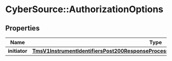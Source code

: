 # CyberSource::AuthorizationOptions

## Properties
Name | Type | Description | Notes
------------ | ------------- | ------------- | -------------
**initiator** | [**TmsV1InstrumentIdentifiersPost200ResponseProcessingInformationAuthorizationOptionsInitiator**](TmsV1InstrumentIdentifiersPost200ResponseProcessingInformationAuthorizationOptionsInitiator.md) |  | [optional] 


